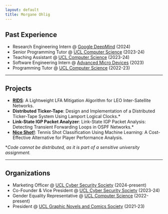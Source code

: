 ```yaml
---
layout: default
title: Morgane Ohlig
---
```


## Past Experience
* Research Engineering Intern @ [Google DeepMind](https://deepmind.google/) (2024)
* Senior Programming Tutor @ [UCL Computer Science](https://www.ucl.ac.uk/computer-science/) (2023-24)
* Teaching Assistant @ [UCL Computer Science](https://www.ucl.ac.uk/computer-science/) (2023-24)
* Software Engineering Intern @ [Advanced Micro Devices](https://www.amd.com/en.html) (2023)
* Programming Tutor @ [UCL Computer Science](https://www.ucl.ac.uk/computer-science/) (2022-23)

---
## Projects
* **[RIDS](https://github.com/Foalfloater66/starlink-fyp)**: A Lightweight LFA Mitigation Algorithm for LEO Inter-Satellite Networks.
* **Distributed Ticker-Tape**: Design and Implementation of a Distributed Ticker-Tape System Using Lamport Logical Clocks.\*
* **Link-State IGP Packet Analyzer**: Link-State IGP Packet Analysis: Detecting Transient Forwarding Loops in OSPF Networks.\*
* **[Nice Shot!](https://github.com/UCL-COMP16-2021-Team1/nice-shot)**: Tennis Shot Classification Using Machine Learning: A Cost-Effective Alternative for Player Performance Analysis.

\**Code cannot be distributed, as it is part of a sensitive university assignment.*

---
## Organizations
* Marketing Officer @ [UCL Cyber Security Society](https://studentsunionucl.org/clubs-societies/cyber-security-society) (2024-present)
* Co-Founder & Vice President @ [UCL Cyber Security Society](https://studentsunionucl.org/clubs-societies/cyber-security-society) (2023-24)
* Gender Equality Representative @ [UCL Computer Science](https://www.ucl.ac.uk/computer-science/about/equity-diversity-and-inclusion/gender-equality-athena-swan) (2022-present)
* President @ [UCL Graphic Novels and Comics Society](https://studentsunionucl.org/clubs-societies/graphic-novels-and-comics-society) (2021-23)
  